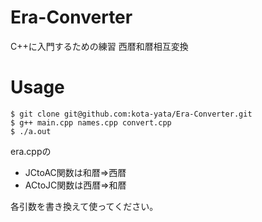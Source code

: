 # Era-Converter
C++に入門するための練習
西暦和暦相互変換
# Usage

```
$ git clone git@github.com:kota-yata/Era-Converter.git
$ g++ main.cpp names.cpp convert.cpp
$ ./a.out
```

era.cppの
 - JCtoAC関数は和暦=>西暦
 - ACtoJC関数は西暦=>和暦

各引数を書き換えて使ってください。
